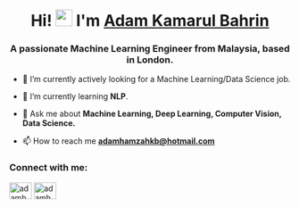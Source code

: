 <h1 align="center">Hi! <img src="https://media.giphy.com/media/hvRJCLFzcasrR4ia7z/giphy.gif" width="30" alt="adamhkb"> I'm <a href="https://adamhkb.github.io/" color="white" target="_blank">Adam Kamarul Bahrin</a></h1>

<h3 align="center">A passionate Machine Learning Engineer from Malaysia, based in London.</h3>

- 🔭 I’m currently actively looking for a Machine Learning/Data Science job.

- 🌱 I’m currently learning **NLP**.

- 💬 Ask me about **Machine Learning, Deep Learning, Computer Vision, Data Science.**

- 📫 How to reach me **adamhamzahkb@hotmail.com**

<h3 align="left">Connect with me:</h3>
<p align="left">
<a href="https://twitter.com/adamhkb" target="blank"><img align="center" src="https://raw.githubusercontent.com/rahuldkjain/github-profile-readme-generator/master/src/images/icons/Social/twitter.svg" alt="adamhkb" height="30" width="40" /></a>
<a href="https://www.linkedin.com/in/adamhkamarulbahrin/" target="blank"><img align="center" src="https://raw.githubusercontent.com/rahuldkjain/github-profile-readme-generator/master/src/images/icons/Social/linked-in-alt.svg" alt="adamhkamarulbahrin" height="30" width="40" /></a>
</p>
